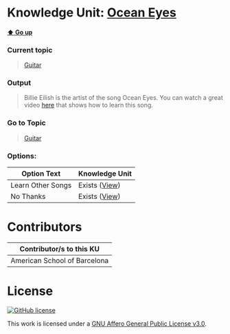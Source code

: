 # Knowledge Unit: [Ocean Eyes](../../knowledge_units/guitar/ocean-eyes.md)

#### [:arrow_up: Go up](../../topics/guitar.md)
### Current topic
> [Guitar](../../topics/guitar.md)
### Output
> Billie Eilish is the artist of the song Ocean Eyes. You can watch a great video [here](https://youtube.com/embed/Msa913fnCEQ) that shows how to learn this song.
### Go to Topic
> [Guitar](../../topics/guitar.md)

### Options: 

| Option Text | Knowledge Unit |
| - | - |  
| Learn Other Songs  |  Exists ([View](../../knowledge_units/guitar/learn-other-songs.md))  |  
| No Thanks  |  Exists ([View](../../knowledge_units/guitar/no-thanks.md))  | 

# Contributors

| Contributor/s to this KU |
| - | 
| American School of Barcelona |

# License
[![GitHub license](https://img.shields.io/github/license/inbrainz/cerebro)](https://github.com/inbrainz/cerebro/blob/master/LICENSE)

This work is licensed under a [GNU Affero General Public License v3.0](https://www.gnu.org/licenses/agpl-3.0.txt).